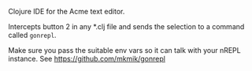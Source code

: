 Clojure IDE for the Acme text editor.

Intercepts button 2 in any *.clj file and sends the selection to a command called `gonrepl`.

Make sure you pass the suitable env vars so it can talk with your nREPL instance.
See https://github.com/mkmik/gonrepl

